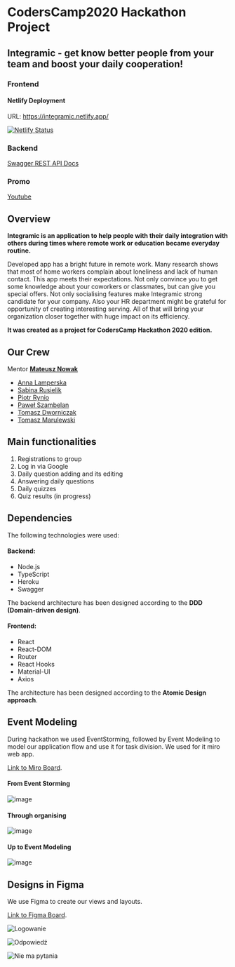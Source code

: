 # CodersCamp2020 Hackathon Project
## Integramic - get know better people from your team and boost your daily cooperation!

### Frontend

#### Netlify Deployment

URL: https://integramic.netlify.app/

[![Netlify Status](https://api.netlify.com/api/v1/badges/b58805a5-da13-46ca-8d7c-50d62b0577c0/deploy-status)](https://app.netlify.com/sites/integramic/deploys)

### Backend

[Swagger REST API Docs](https://coderscamp2020-hackathon.herokuapp.com/rest-api-docs/)

### Promo

[Youtube](https://www.youtube.com/watch?v=cMXqoFkhxF0&ab_channel=SabinaRusielik)

## Overview

**Integramic is an application to help people with their daily integration with others during times where remote work or education became everyday routine.**

Developed app has a bright future in remote work. Many research shows that most of home workers complain about loneliness and lack of human contact. This app meets their expectations. Not only convince you to get some knowledge about your coworkers or classmates, but can give you special offers. Not only socialising features make Integramic strong candidate for your company. Also your HR department might be grateful for opportunity of creating interesting serving. All of that will bring your organization closer together with huge impact on its efficiency.

**It was created as a project for CodersCamp Hackathon 2020 edition.**


## Our Crew

Mentor **[Mateusz Nowak](https://github.com/nowakprojects)**

- [Anna Lamperska](https://github.com/lamparina)
- [Sabina Rusielik](https://github.com/sabinarusielik)
- [Piotr Rynio](https://github.com/PiotrWR)
- [Paweł Szambelan](https://github.com/Szambelan)
- [Tomasz Dworniczak](https://github.com/tomdworniczak)
- [Tomasz Marulewski](https://github.com/tomaszmaruvl)


## Main functionalities

1. Registrations to group
2. Log in via Google
3. Daily question adding and its editing
4. Answering daily questions
5. Daily quizzes
6. Quiz results (in progress)

## Dependencies

The following technologies were used:

#### Backend:
- Node.js
- TypeScript
- Heroku
- Swagger

The backend architecture has been designed according to the **DDD (Domain-driven design)**.

#### Frontend:
- React
- React-DOM
- Router
- React Hooks
- Material-UI
- Axios

The architecture has been designed according to the **Atomic Design approach**.


## Event Modeling

During hackathon we used EventStorming, followed by Event Modeling to model our application flow and use it for task division.
We used for it miro web app.

[Link to Miro Board](https://miro.com/app/board/o9J_lIW4jG4=/).


#### From **Event Storming**
![image](https://user-images.githubusercontent.com/31566345/116238644-ea546d80-a761-11eb-9f69-2b011e0c18e0.png)
#### Through organising
![image](https://user-images.githubusercontent.com/31566345/116238736-0bb55980-a762-11eb-8a0c-f7d7f6fd1a0a.png)
#### Up to **Event Modeling**
![image](https://user-images.githubusercontent.com/31566345/116238978-62229800-a762-11eb-90ac-e123668ff5b1.png)


## Designs in Figma

We use Figma to create our views and layouts.

[Link to Figma Board](https://www.figma.com/file/8PzRwPotjb3xVH4uxoIvfd/CodersCampHackathon.MaterialUI?node-id=7270%3A0).

![Logowanie](https://user-images.githubusercontent.com/31566345/116149134-0e706a00-a6e2-11eb-8574-628724b0d124.png)

![Odpowiedź](https://user-images.githubusercontent.com/31566345/116149179-1defb300-a6e2-11eb-905f-6c4b51408fc7.png)

![Nie ma pytania](https://user-images.githubusercontent.com/31566345/116149220-29db7500-a6e2-11eb-8d80-3688f3073e3d.png)

